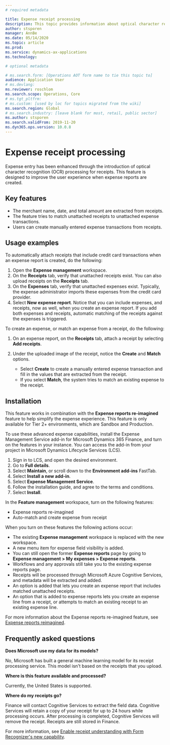 ```yaml
---
# required metadata

title: Expense receipt processing
description: This topic provides information about optical character recognition (OCR) processing for receipts. This feature is designed to improve the user experience when expense reports are created in Microsoft Dynamics 365 Finance.
author: stsporen
manager: AnnBe
ms.date: 05/14/2020
ms.topic: article
ms.prod: 
ms.service: dynamics-ax-applications
ms.technology: 

# optional metadata

# ms.search.form: [Operations AOT form name to tie this topic to]
audience: Application User
# ms.devlang: 
ms.reviewer: roschlom
ms.search.scope: Operations, Core 
# ms.tgt_pltfrm: 
# ms.custom: [used by loc for topics migrated from the wiki]
ms.search.region: Global 
# ms.search.industry: [leave blank for most, retail, public sector]
ms.author: stsporen
ms.search.validFrom: 2019-11-20 
ms.dyn365.ops.version: 10.0.8 
---
```


# Expense receipt processing

Expense entry has been enhanced through the introduction of optical character recognition (OCR) processing for receipts. This feature is designed to improve the user experience when expense reports are created.

## Key features

- The merchant name, date, and total amount are extracted from receipts.
- The feature tries to match unattached receipts to unattached expense transactions.
- Users can create manually entered expense transactions from receipts.

## Usage examples

To automatically attach receipts that include credit card transactions when an expense report is created, do the following:

  1. Open the **Expense management** workspace.
  2. On the **Receipts** tab, verify that unattached receipts exist. You can also upload receipts on the **Receipts** tab.
  3. On the **Expenses** tab, verify that unattached expenses exist. Typically, the expense administrator imports these expenses from the credit card provider.
  4. Select **New expense report**. Notice that you can include expenses, and receipts, now as well, when you create an expense report. If you add both expenses and receipts, automatic matching of the receipts against the expenses is triggered.

To create an expense, or match an expense from a receipt, do the following:

  1. On an expense report, on the **Receipts** tab, attach a receipt by selecting **Add receipts**.
  2. Under the uploaded image of the receipt, notice the **Create** and **Match** options.

      - Select **Create** to create a manually entered expense transaction and fill in the values that are extracted from the receipt.
      - If you select **Match**, the system tries to match an existing expense to the receipt.

## Installation

This feature works in combination with the **Expense reports re-imagined** feature to help simplify the expense experience. This feature is only available for Tier 2+ environments, which are Sandbox and Production.

To use these advanced expense capabilities, install the Expense Management Service add-in for Microsoft Dynamics 365 Finance, and turn on the features in your instance. You can access the add-in from your project in Microsoft Dynamics Lifecycle Services (LCS).

1. Sign in to LCS, and open the desired environment.
2. Go to **Full details**.
3. Select **Maintain**, or scroll down to the **Environment add-ins** FastTab.
4. Select **Install a new add-in**.
5. Select **Expense Management Service**.
6. Follow the installation guide, and agree to the terms and conditions.
7. Select **Install**.

In the **Feature management** workspace, turn on the following features:

- Expense reports re-imagined
- Auto-match and create expense from receipt

When you turn on these features the following actions occur:

- The existing **Expense management** workspace is replaced with the new workspace.
- A new menu item for expense field visibility is added.
- You can still open the former **Expense reports** page by going to **Expense management > My expenses > Expense reports**.
- Workflows and any approvals still take you to the existing expense reports page.
- Receipts will be processed through Microsoft Azure Cognitive Services, and metadata will be extracted and added.
- An option is added that lets you create an expense report that includes matched unattached receipts.
- An option that is added to expense reports lets you create an expense line from a receipt, or attempts to match an existing receipt to an existing expense line.

For more information about the Expense reports re-imagined feature, see [Expense reports reimagined](ExpenseWorkspaceNew.md).

## Frequently asked questions

**Does Microsoft use my data for its models?**

No, Microsoft has built a general machine learning model for its receipt processing service. This model isn't based on the receipts that you upload.

**Where is this feature available and processed?**

Currently, the United States is supported.

**Where do my receipts go?**

Finance will contact Cognitive Services to extract the field data. Cognitive Services will retain a copy of your receipt for up to 24 hours while processing occurs. After processing is completed, Cognitive Services will remove the receipt. Receipts are still stored in Finance.

For more information, see [Enable receipt understanding with Form Recognizer's new capability](https://azure.microsoft.com/blog/enable-receipt-understanding-with-form-recognizer-s-new-capability/).
